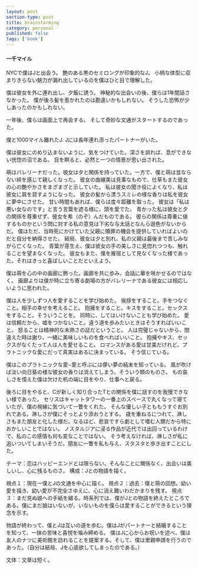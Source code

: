 ```yaml
---
layout: post
section-type: post
title: brainstorming 
category: personal
published: false
tags: ['book']
---
```

<h4>一千マイル</h4>

NYCで僕はJと出会う。
艶のある黒のセミロングが印象的なJ。
小柄な体型に収まりきらない魅力が漏れ出しているのを僕はひと目で理解した。

僕は彼女を外に連れ出し、夕飯に誘う。
神秘的な出会いの後、僕らは1年間話さなかった。
僕が後ろ髪を惹かれたのは勘違いかもしれない。
そうした恐怖が少しあったのかもしれない。


一年後、僕らは画面上で再会する。
そして奇妙な文通がスタートするのであった。

僕と1000マイル離れたJ.
Jには長年連れ添ったパートナーがいた。


僕は彼女にのめり込まないように、気をつけていた。深さを誤れば、息ができない恍惚の沼である。
目を瞑ると、必然と一つの情景が思い出された。


萌はバレリーナだった。彼女は夕と関係を持っていた。一方で、僕と萌は並ならない絆を感じて親しくなった。
彼女の曲線美は見事なもので、仕草もまた彼女の心の艶やかさをまざまざと示していた。
私は彼女の聞き役によくなり、私は彼女に肩を貸すようになった。
彼女の髪から漂うスミレの様な香りは私を彼女に夢中にさせた。
甘い時間もあれば、僕らは度々距離を取った。
彼女は「私は悪い女なのです」と言う言葉を遮る様に、頭を愛でた。
青かった私は彼女と夕の関係を尊重せず、彼女を希（のぞ）んだものである。
彼らの関係は尊重に値するものかという問に対する私の意見は下劣な与太話となんら遜色がないからだ。
僕はただ、当時死にかけていた父親に贖罪の機会を提供していればよいのだと自分を納得させた。
結局、彼女は夕と別れ、私の父親は最後まで苦しみながら亡くなった。
青葉が芽生え、僕は彼女の手の美しさに見惚れつつも、触れることを望まなくなった。
彼女もまた、僕を雁宿として見なくなった様であった。それはきっと喜ばしいことだといえよう。

僕は萌を心の中の画廊に飾った。画廊を共に歩み、会話に華を咲かせるのではなく。
画廊よりは僕が時に立ち寄る劇場の方がバレリーナである彼女には相応しいように思われた。

僕は人を少しずつ人を愛することを学び始めた。
挨拶をすること。手をつなぐこと。相手の幸せを考えること。
抱擁をすること。キスをすること。セックスをすること。そういうことを。
同時に、してはいけないことも学び始めた。
愛は信頼だから、嘘をつかないこと。違う道を歩みたいときはそうすればいいこと。
怒ることは精神的な未熟さの証だということ。
人は完璧じゃないから、間違えた時は謝り、一緒に美味しいものを食べればいいこと。
抱擁やキス、セックスがなくたって人は人を愛せること。
ロマンスがある愛は甘美だけれど、プラトニックな愛にだって真実はあるに決まっている。
そう信じている。

僕はこのプラトニックな愛−愛と呼ぶには儚い夢の結末を知っている。
風が吹けば淡い向日葵の様な彼女の香りは消えてしまう。そういう類のものさ。
もの哀しさを憶えた僕は欠けた机の端に目をやり、仕事へと戻る。

後ろに目をやると、Cが新しく知り合ったTとの関係を僕に話すのを我慢できない様であった。
セリスはキャットタワーの一番上のスペースで丸くなって寝ていたが、僕の視線に気づいて一瞥をくれた。
そんな優しい子とももうすぐお別れである。淋しさが僕にそっとより添おうとする。
歳を重ねるにつれて、淋しさもまた朋友と化した様だ。なるほど、悲哀ですら劇として嗜む人類だから特におかしいことではない。
ノスタルジアに浸る作品が近代では出回っているわけで、私のこの感情も何も変なことではない。
そう考えなければ、淋しさが私に追いついてしまいそうだ。朋友に一瞥を私も与え、スタスタと歩き出すことにした。


テーマ：恋はハッピーエンドとは限らない。そんなことに関係なく、出会いは美しいし、心に残るものさ。
構成：Jとの物語を描く。

視点１：現在ー僕とJの文通を中心に描く。
視点２：過去：僕と萌の回想。幼い愛を描き、幼い愛が不完全さゆえに、心に消え難いわだかまりを残す。
視点３：まだ見ぬ娘への手紙を綴る。時系列では、僕がJとの物語を終えたところである。僕にまだ娘はいないが、いないものを僕らは愛することができるという理念を示す。

物語が終わって、僕とJは互いの道を歩む。僕はJがパートナーと結婚することを知って、一抹の苦味と喜悦を噛み締める。
僕はJに心からお祝いを述べ、僕は友人のナツに美術館を訪れることを提案する。そして、僕は里親申請を行うのであった。（自分は結局、Jを心底欲してしまったのである。）

文体：文章は短く。
